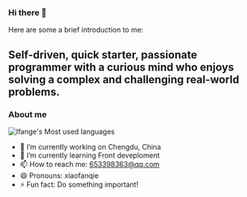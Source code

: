 ### Hi there 👋

<!--
**lfange/lfange** is a ✨ _special_ ✨ repository because its `README.md` (this file) appears on your GitHub profile.
-->
Here are some a brief introduction to me:
## Self-driven, quick starter, passionate programmer with a curious mind who enjoys solving a complex and challenging real-world problems.

<!-- 
![Anurag's GitHub stats](https://github-readme-stats.vercel.app/api?username=lfange&count_private=true) 
[![lfange's GitHub stats](https://github-readme-stats.vercel.app/api?username=lfange&show_icons=true&theme=radical)](https://github.com/anuraghazra/github-readme-stats)
![docker](https://img.shields.io/badge/-docker-grey?logo=docker)
![python](https://img.shields.io/badge/python-grey?logo=python&logoColor=yellow)
![ubuntu](https://img.shields.io/badge/-ubuntu-grey?logo=ubuntu)
![elasticsearch](https://img.shields.io/badge/-elasticsearch-grey?logo=elasticsearch&logoColor=yellow)
![sonarqube](https://img.shields.io/badge/-sonarqube-grey?logo=sonarqube)
![maven](https://img.shields.io/badge/-maven-grey?logo=apache%20maven&logoColor=green)
![kubernetes](https://img.shields.io/badge/-kubernetes-grey?logo=kubernetes)
-->
### About me      
<!--
### My fav tech stack

![java](https://img.shields.io/badge/-java-grey?logo=java&logoColor=red)
![gitlab](https://img.shields.io/badge/-gitlab-grey?logo=gitlab)
![ansible](https://img.shields.io/badge/-ansible-grey?logo=ansible&logoColor=black)
![vscode](https://img.shields.io/badge/-vscode-grey?logo=visual%20studio%20code&logoColor=blue)
![postman](https://img.shields.io/badge/-postman-grey?logo=postman)
![postgres](https://img.shields.io/badge/-postgresql-grey?logo=postgresql&logoColor=blue)
![firefox](https://img.shields.io/badge/-firefox-grey?logo=firefox)
-->

![lfange's Most used languages](https://github-readme-stats.vercel.app/api/top-langs/?username=lfange&layout=compact&hide_border=true&langs_count=10)
- 🔭 I’m currently working on Chengdu, China
- 🌱 I’m currently learning Front deveploment
- 📫 How to reach me: 653398363@qq.com
- 😄 Pronouns: xiaofanqie
- ⚡ Fun fact: Do something important!
<!-- 
- 👯 I’m looking to collaborate on ...
- 🤔 I’m looking for help with ...
- 💬 Ask me about ...
-->

